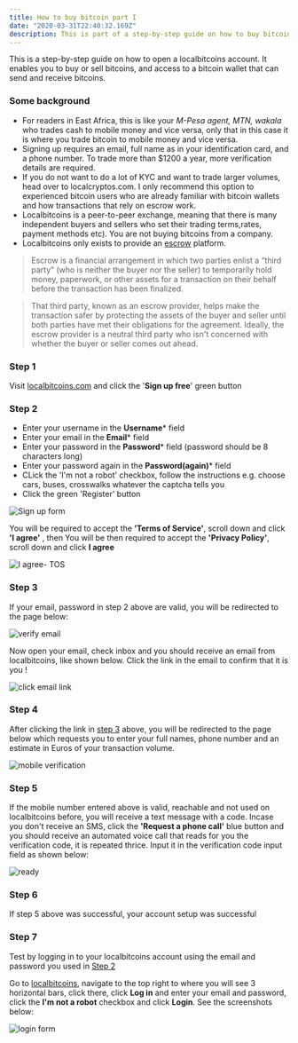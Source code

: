 ```yaml
---
title: How to buy bitcoin part I
date: "2020-03-31T22:40:32.169Z"
description: This is part of a step-by-step guide on how to buy bitcoins. It walks you through the signup process for an exchange account. Which will enable you to buy or sell bitcoins, and access to a bitcoin wallet that can send and receive bitcoins.
---
```

This is a step-by-step guide on how to open a localbitcoins account. It enables you to buy or sell bitcoins, and access to a bitcoin wallet that can send and receive bitcoins.

### Some background

- For readers in East Africa, this is like your _M-Pesa agent, MTN, wakala_ who trades cash to mobile money and vice versa, only that in this case it is where you trade bitcoin to mobile money and vice versa.
- Signing up requires an email, full name as in your identification card, and a phone number. To trade more than $1200 a year, more verification details are required.
- If you do not want to do a lot of KYC and want to trade larger volumes, head over to localcryptos.com. I only recommend this option to experienced bitcoin users who are already familiar with bitcoin wallets and how transactions that rely on escrow work.
- Localbitcoins is a peer-to-peer exchange, meaning that there is many independent buyers and sellers who set their trading terms,rates, payment methods etc). You are not buying bitcoins from a company. 
- Localbitcoins only exists to provide an [escrow](https://www.thebalance.com/what-is-escrow-315826) platform. 
> Escrow is a financial arrangement in which two parties enlist a “third party” (who is neither the buyer nor the seller) to temporarily hold money, paperwork, or other assets for a transaction on their behalf before the transaction has been finalized.

>That third party, known as an escrow provider, helps make the transaction safer by protecting the assets of the buyer and seller until both parties have met their obligations for the agreement. Ideally, the escrow provider is a neutral third party who isn't concerned with whether the buyer or seller comes out ahead.

### Step 1

Visit [localbitcoins.com](https://localbitcoins.com/?ch=11uzd) and click the '**Sign up free**' green button 

### Step 2

 - Enter your username in the **Username*** field
 - Enter your email in the **Email*** field
 - Enter your password in the **Password*** field (password should be 8 characters long)
 - Enter your password again in the **Password(again)*** field
 - CLick the 'I'm not a robot' checkbox, follow the instructions e.g. choose cars, buses, crosswalks whatever the captcha tells you
 - Click the green 'Register' button

![Sign up form](./signup-form.jpg)

You will be required to accept the **'Terms of Service'**, scroll down and click **'I agree'** , then 
You will be then required to accept the **'Privacy Policy'**, scroll down and click **I agree**

![I agree- TOS](./terms-agree.jpg)

### Step 3

If your email, password in step 2 above are valid, you will be redirected to the page below:

![verify email](./email-verif.jpg)

Now open your email, check inbox and you should receive an email from localbitcoins, like shown below. Click the link in the email to confirm that it is you !

![click email link](./click-email.jpg)


### Step 4

After clicking the link in [step 3](/signup-lbc/#Step-3) above, you will be redirected to the page below which requests you to enter your full names, phone number and an estimate in Euros of your transaction volume.

![mobile verification](./mobile-veriff.jpg)

### Step 5
If the mobile number entered above is valid, reachable and not used on localbitcoins before, you will receive a text message with a code. Incase you don't receive an SMS, click the **'Request a phone call'** blue button and you should receive an automated voice call that reads for you the verification code, it is repeated thrice.
Input it in the verification code input field as shown below:

![ready](./ready.jpg)


### Step 6
If step 5 above was successful, your account setup was successful 

### Step 7
 Test by logging in to your localbitcoins account using the email and password you used in [Step 2](/signup-lbc/#Step-2)

 Go to [localbitcoins](https://localbitcoins.com/?ch=11uzd), navigate to the top right to where you will see 3 horizontal bars, click there, click **Log in** and enter your email and password, click the **I'm not a robot** checkbox and click **Login**. See the screenshots below:

![login form](./login-lbc.png)


